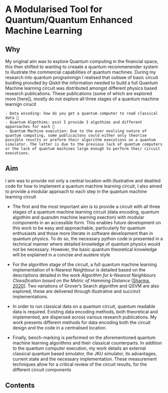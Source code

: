 # A Modularised Tool for Quantum/Quantum Enhanced Machine Learning



## Why

My original aim was to explore Quantum computing in the financial space, this then shifted to wanting to creaate a quantum recommenender system to illustrate the commercial capabilities of quantum machines.
During my research into quantum programmign I realised that outisee of basic circuit buidling proivded by Qiskit the information needed to build a full Quantum Machine learning circuit was distributed amongst different physics based research publications. These publications (some of which are explored more [here]), mostly do not explore all three stages of a quantum machine learnign cirucit 

    - Data encoding: how do you get a quantum computer to read classical data 🤔
    - Quantum Algothims: psst I provide 3 algothims and different apparoaches for each 🤫
    - Quantum Machine execution: Due to the ever evolving nature of quantum computing, some publicaitons could either only theorise possible results or preform their algorithm executions on a quantum simulator. The latter is due to the previous lack of quantum computers or the lack of quantum machines large enough to perform their circuit executions. 

## Aim

I aim was to provide not only a central location with illustrative and deatiled code for how to implement a quantum machine learning circuit, I also aimed to provide a modular approach to each step in the quantum machine learning circuit

- The first and the most important aim is to provide a circuit with all three stages of a quantum machine learning circuit (data encoding, quantum algothim and quanutm machine learning exection) with modular components in an accessible form. This enables future development on this work to be easy and approachable, particularly for quantum enthusiasts and those more literate in software development than in quantum physics. To do so, the necessary python code is presented in a technical manner where detailed knowledge of quantum physics would not be necessary. However, the basic quantum theoretical knowledge will be explained in a concise and austere style

  
 - For the algorithm stage of the circuit, a full quantum machine learning implementation of k-Nearest Neighbour is detailed based on the descriptions detailed in the work _Algorithm for k-Nearest Neighbours Classification based on the Metric of Hamming Distance_ [[Sharma, 2020](https://arxiv.org/abs/2002.10453)]. Two variations of Grover’s Search algorithm and QSVM are also explored, these are delivered through illustrative and succinct implementations.
    
 -  In order to run classical data on a quantum circuit, quantum readable data is required. Existing data encoding methods, both theoretical and implemented, are dispersed across various research publications. My work presents different methods for data encoding both the circuit design and the code in a centralised location.
 
 -  Finally, bench-marking is performed on the aforementioned quantum machine learning algorithms and their classical counterparts. In addition to the quantum computer execution, my work details an external classical quantum based simulator, the JKU simulator, its advantages, current state and the necessary implementation. These measurement techniques allow for a critical review of the circuit results, for the different circuit components
 
 
## Contents
   
